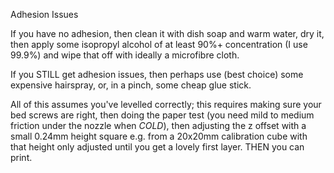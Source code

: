 Adhesion Issues

If you have no adhesion, then clean it with dish soap and warm water, dry 
it, then apply some isopropyl alcohol of at least 90%+ concentration (I 
use 99.9%) and wipe that off with ideally a microfibre cloth.

If you STILL get adhesion issues, then perhaps use (best choice) some 
expensive hairspray, or, in a pinch, some cheap glue stick.

All of this assumes you've levelled correctly; this requires making sure 
your bed screws are right, then doing the paper test (you need mild to 
medium friction under the nozzle when _COLD_), then adjusting the z offset 
with a small 0.24mm height square e.g. from a 20x20mm calibration cube 
with that height only adjusted until you get a lovely first layer.  THEN 
you can print.
